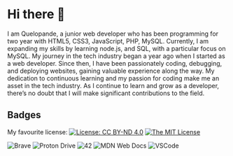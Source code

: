 # Hi there 👋

I am Quelopande, a junior web developer who has been programming for two year with HTML5, CSS3, JavaScript, PHP, MySQL. Currently, I am expanding my skills by learning node.js, and SQL, with a particular focus on MySQL. My journey in the tech industry began a year ago when I started as a web developer. Since then, I have been passionately coding, debugging, and deploying websites, gaining valuable experience along the way. My dedication to continuous learning and my passion for coding make me an asset in the tech industry. As I continue to learn and grow as a developer, there’s no doubt that I will make significant contributions to the field.

## Badges
My favourite license: [![License: CC BY-ND 4.0](https://img.shields.io/badge/License-CC%20BY--ND%204.0-lightgrey.svg)](http://creativecommons.org/licenses/by-nd/4.0/) [![The MIT License](https://flat.badgen.net/badge/license/MIT/orange)](http://opensource.org/licenses/MIT)

![Brave](https://img.shields.io/badge/Brave-FB542B?style=for-the-badge&logo=Brave&logoColor=white) ![Proton Drive](https://img.shields.io/badge/Proton%20Mail-6d4aff?style=for-the-badge&logo=proton%20mail&logoColor=white) ![42](https://img.shields.io/badge/-Spain-black?style=for-the-badge&logo=42&logoColor=white) ![MDN Web Docs](https://img.shields.io/badge/MDN_Web_Docs-black?style=for-the-badge&logo=mdnwebdocs&logoColor=white) ![VSCode](https://img.shields.io/badge/VSCode-0078D4?style=for-the-badge&logo=visual%20studio%20code&logoColor=white)


<!--
**Quelopande/quelopande** is a ✨ _special_ ✨ repository because its `README.md` (this file) appears on your GitHub profile.

Here are some ideas to get you started:

- 🔭 I’m currently working on ...
- 🌱 I’m currently learning ...
- 👯 I’m looking to collaborate on ...
- 🤔 I’m looking for help with ...
- 💬 Ask me about ...
- 📫 How to reach me: ...
- 😄 Pronouns: ...
- ⚡ Fun fact: ...
-->

